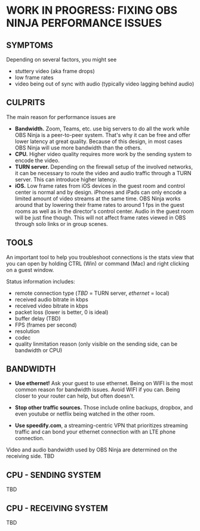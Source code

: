 # WORK IN PROGRESS: FIXING OBS NINJA PERFORMANCE ISSUES

## SYMPTOMS

Depending on several factors, you might see

* stuttery video (aka frame drops)
* low frame rates
* video being out of sync with audio (typically video lagging behind audio)

## CULPRITS

The main reason for performance issues are

- **Bandwidth.** Zoom, Teams, etc. use big servers to do all the work while OBS Ninja is a peer-to-peer system. That's why it can be free and offer lower latency at great quality. Because of this design, in most cases OBS Ninja will use more bandwidth than the others.
- **CPU.** Higher video quality requires more work by the sending system to encode the video.
- **TURN server.** Depending on the firewall setup of the involved networks, it can be necessary to route the video and audio traffic through a TURN server. This can introduce higher latency.
- **iOS.** Low frame rates from iOS devices in the guest room and control center is normal and by design. iPhones and iPads can only encode a limited amount of video streams at the same time. OBS Ninja works around that by lowering their frame rates to around 1 fps in the guest rooms as well as in the director's control center. Audio in the guest room will be just fine though. This will not affect frame rates viewed in OBS through solo links or in group scenes.

## TOOLS

An important tool to help you troubleshoot connections is the stats view that you can open by holding CTRL (Win) or command (Mac) and right clicking on a guest window.

Status information includes:

- remote connection type (*TBD* = TURN server, *ethernet* = local)
- received audio bitrate in kbps
- received video bitrate in kbps 
- packet loss (lower is better, 0 is ideal)
- buffer delay (TBD)
- FPS (frames per second)
- resolution
- codec
- quality linmitation reason (only visible on the sending side, can be bandwidth or CPU)

## BANDWIDTH

* **Use ethernet!** Ask your guest to use ethernet. Being on WIFI is the most common reason for bandwidth issues. Avoid WIFI if you can. Being closer to your router can help, but often doesn't. 

* **Stop other traffic sources.** Those include online backups, dropbox, and even youtube or netflix being watched in the other room.

* **Use speedify.com**, a streaming-centric VPN that prioritizes streaming traffic and can bond your ethernet connection with an LTE phone connection.

Video and audio bandwidth used by OBS Ninja are determined on the receiving side. TBD

## CPU - SENDING SYSTEM

TBD

## CPU - RECEIVING SYSTEM

TBD